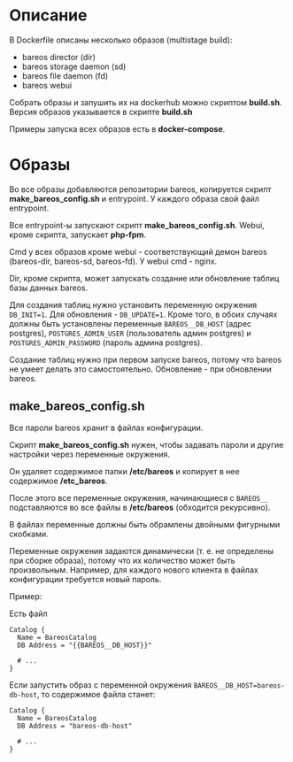 # Описание

В Dockerfile описаны несколько образов (multistage build):

- bareos director (dir)
- bareos storage daemon (sd)
- bareos file daemon (fd)
- bareos webui

Собрать образы и запушить их на dockerhub можно скриптом **build.sh**.
Версия образов указывается в скрипте **build.sh**

Примеры запуска всех образов есть в **docker-compose**.


# Образы

Во все образы добавляются репозитории bareos, копируется скрипт **make_bareos_config.sh** и
entrypoint. У каждого образа свой файл entrypoint.

Все entrypoint-ы запускают скрипт **make_bareos_config.sh**.
Webui, кроме скрипта, запускает **php-fpm**.

Cmd у всех образов кроме webui - соответствующий демон bareos (bareos-dir, bareos-sd, bareos-fd).
У webui cmd - nginx.

Dir, кроме скрипта, может запускать создание или обновление таблиц базы данных bareos.

Для создания таблиц нужно установить переменную окружения ``DB_INIT=1``. Для обновления -
``DB_UPDATE=1``. Кроме того, в обоих случаях должны быть установлены переменные
``BAREOS__DB_HOST`` (адрес postgres), ``POSTGRES_ADMIN_USER`` (пользователь админ postgres) и
``POSTGRES_ADMIN_PASSWORD`` (пароль админа postgres).

Создание таблиц нужно при первом запуске bareos, потому что bareos не умеет делать это
самостоятельно. Обновление - при обновлении bareos.

## make_bareos_config.sh

Все пароли bareos хранит в файлах конфигурации.

Скрипт **make_bareos_config.sh** нужен, чтобы задавать пароли и другие настройки через переменные
окружения.

Он удаляет содержимое папки **/etc/bareos** и копирует в нее содержимое **/etc_bareos**.

После этого все переменные окружения, начинающиеся с ``BAREOS__`` подставляются во все файлы
в **/etc/bareos** (обходится рекурсивно).

В файлах переменные должны быть обрамлены двойными фигурными скобками.

Переменные окружения задаются динамически (т. е. не определены при сборке образа), потому что
их количество может быть произвольным. Например, для каждого нового клиента в файлах конфигурации
требуется новый пароль.

Пример:

Есть файл

```nginx
Catalog {
  Name = BareosCatalog
  DB Address = "{{BAREOS__DB_HOST}}"

  # ...
}
```

Если запустить образ с переменной окружения ``BAREOS__DB_HOST=bareos-db-host``, то
содержимое файла станет:

```nginx
Catalog {
  Name = BareosCatalog
  DB Address = "bareos-db-host"

  # ...
}
```


